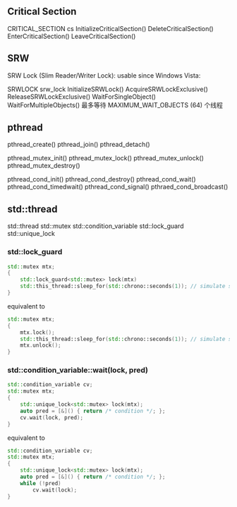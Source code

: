 ## Critical Section

CRITICAL_SECTION cs
InitializeCriticalSection()
DeleteCriticalSection()
EnterCriticalSection()
LeaveCriticalSection()

## SRW

SRW Lock (Slim Reader/Writer Lock): usable since Windows Vista:

SRWLOCK srw_lock
InitializeSRWLock()
AcquireSRWLockExclusive()
ReleaseSRWLockExclusive()
WaitForSingleObject()
WaitForMultipleObjects()   最多等待 MAXIMUM_WAIT_OBJECTS (64) 个线程

## pthread

pthread_create()
pthread_join()
pthread_detach()

pthread_mutex_init()
pthread_mutex_lock()
pthread_mutex_unlock()
pthread_mutex_destroy()

pthread_cond_init()
pthread_cond_destroy()
pthread_cond_wait()
pthread_cond_timedwait()
pthread_cond_signal()
pthraed_cond_broadcast()

## std::thread

std::thread
std::mutex
std::condition_variable
std::lock_guard
std::unique_lock

### std::lock_guard

```cpp
std::mutex mtx;
{
    std::lock_guard<std::mutex> lock(mtx)
    std::this_thread::sleep_for(std::chrono::seconds(1)); // simulate some work
}
```
equivalent to
```cpp
std::mutex mtx;
{
    mtx.lock();
    std::this_thread::sleep_for(std::chrono::seconds(1)); // simulate some work
    mtx.unlock();
}
```

### std::condition_variable::wait(lock, pred)

```cpp
std::condition_variable cv;
std::mutex mtx;
{
    std::unique_lock<std::mutex> lock(mtx);
    auto pred = [&]() { return /* condition */; };
    cv.wait(lock, pred);
}
```
equivalent to
```cpp
std::condition_variable cv;
std::mutex mtx;
{
    std::unique_lock<std::mutex> lock(mtx);
    auto pred = [&]() { return /* condition */; };
    while (!pred)
        cv.wait(lock);
}
```
